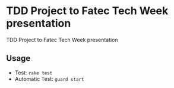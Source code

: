# TDD Project to Fatec Tech Week presentation

TDD Project to Fatec Tech Week presentation

## Usage

- Test: `rake test`
- Automatic Test: `guard start`
